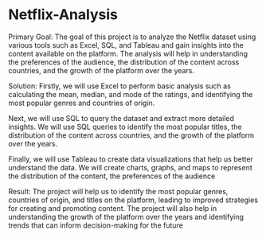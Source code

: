 # Netflix-Analysis

 Primary Goal:
The goal of this project is to analyze the Netflix dataset using various tools such as Excel, SQL, and Tableau and gain insights into the content available on the platform. The analysis will help in understanding the preferences of the audience, the distribution of the content across countries, and the growth of the platform over the years.

Solution:    Firstly, we will use Excel to perform basic analysis such as calculating the mean, median, and mode of the ratings, and identifying the most popular genres and countries of origin.

Next, we will use SQL to query the dataset and extract more detailed insights. We will use SQL queries to identify the most popular titles, the distribution of the content across countries, and the growth of the platform over the years.

Finally, we will use Tableau to create data visualizations that help us better understand the data. We will create charts, graphs, and maps to represent the distribution of the content, the preferences of the audience

Result:    The project will help us to identify the most popular genres, countries of origin, and titles on the platform, leading to improved strategies for creating and promoting content. The project will also help in understanding the growth of the platform over the years and identifying trends that can inform decision-making for the future
